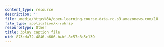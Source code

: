 ```yaml
---
content_type: resource
description: ''
file: /media/https%3A/open-learning-course-data-rc.s3.amazonaws.com/18-06sc-linear-algebra-fall-2011/873cda724846b606b4bf8c57c8a5c139_pSbafxDHdgE.srt
file_type: application/x-subrip
resourcetype: Other
title: 3play caption file
uid: 873cda72-4846-b606-b4bf-8c57c8a5c139
---
```

